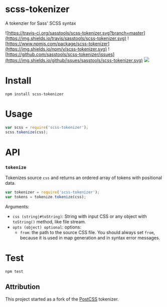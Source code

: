 # scss-tokenizer

A tokenzier for Sass' SCSS syntax

![https://travis-ci.org/sasstools/scss-tokenizer.svg?branch=master](https://img.shields.io/travis/sasstools/scss-tokenizer.svg)
![https://www.npmjs.com/package/scss-tokenizer](https://img.shields.io/npm/v/scss-tokenizer.svg)
![https://github.com/sasstools/scss-tokenizer/issues](https://img.shields.io/github/issues/sasstools/scss-tokenizer.svg)
![](https://img.shields.io/github/license/sasstools/scss-tokenizer.svg)

# Install

```
npm install scss-tokenizer
```

# Usage

```js
var scss = require('scss-tokenizer');
scss.tokenize(css);
```

# API

### `tokenize`

Tokenizes source `css` and returns an ordered array of tokens with positional data.

```js
var tokenizer = require('scss-tokenizer');
var tokens = tokenize.tokenize(css);
```

Arguments:

* `css (string|#toString)`: String with input CSS or any object with `toString()` method, like file stream.
* `opts (object) optional`: options:
    * `from`: the path to the source CSS file. You should always set `from`, because it is used in map generation and in
      syntax error messages.

# Test

```
npm test
```

## Attribution

This project started as a fork of the [PostCSS](https://github.com/postcss/postcss) tokenizer.
